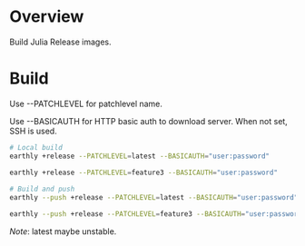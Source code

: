 # Overview

Build Julia Release images.

# Build

Use --PATCHLEVEL for patchlevel name.

Use --BASICAUTH for HTTP basic auth to download server. When not set, SSH is
used.

``` sh
# Local build
earthly +release --PATCHLEVEL=latest --BASICAUTH="user:password"

earthly +release --PATCHLEVEL=feature3 --BASICAUTH="user:password"
    
# Build and push
earthly --push +release --PATCHLEVEL=latest --BASICAUTH="user:password"

earthly --push +release --PATCHLEVEL=feature3 --BASICAUTH="user:password"
```

*Note*: latest maybe unstable.

